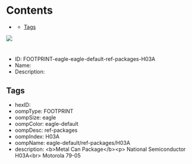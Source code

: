 



Contents
========

* [](#)
	* [Tags](#tags)
  
![][im]
# 

- ID: FOOTPRINT-eagle-eagle-default-ref-packages-H03A
- Name: 
- Description: 

## Tags

- hexID: 
- oompType: FOOTPRINT
- oompSize: eagle
- oompColor: eagle-default
- oompDesc: ref-packages
- oompIndex: H03A
- oompName: eagle-default/ref-packages/H03A
- description: &lt;b&gt;Metal Can Package&lt;/b&gt;&lt;p&gt;&#xD;
National Semiconductor H03A&lt;br&gt;&#xD;
Motorola 79-05



[im]: image.png
